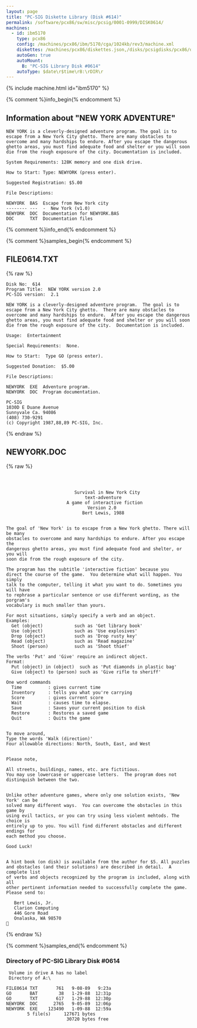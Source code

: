 ```yaml
---
layout: page
title: "PC-SIG Diskette Library (Disk #614)"
permalink: /software/pcx86/sw/misc/pcsig/0001-0999/DISK0614/
machines:
  - id: ibm5170
    type: pcx86
    config: /machines/pcx86/ibm/5170/cga/1024kb/rev3/machine.xml
    diskettes: /machines/pcx86/diskettes.json,/disks/pcsigdisks/pcx86/diskettes.json
    autoGen: true
    autoMount:
      B: "PC-SIG Library Disk #0614"
    autoType: $date\r$time\rB:\rDIR\r
---
```


{% include machine.html id="ibm5170" %}

{% comment %}info_begin{% endcomment %}

## Information about "NEW YORK ADVENTURE"

    NEW YORK is a cleverly-designed adventure program. The goal is to
    escape from a New York City ghetto. There are many obstacles to
    overcome and many hardships to endure. After you escape the dangerous
    ghetto areas, you must find adequate food and shelter or you will soon
    die from the rough exposure of the city. Documentation is included.
    
    System Requirements: 128K memory and one disk drive.
    
    How to Start: Type: NEWYORK (press enter).
    
    Suggested Registration: $5.00
    
    File Descriptions:
    
    NEWYORK  BAS  Escape from New York city
    -------- ---  -  New York (v1.0)
    NEWYORK  DOC  Documentation for NEWYORK.BAS
    DOC      TXT  Documentation files
{% comment %}info_end{% endcomment %}

{% comment %}samples_begin{% endcomment %}

## FILE0614.TXT

{% raw %}
```
Disk No:  614
Program Title:  NEW YORK version 2.0
PC-SIG version:  2.1

NEW YORK is a cleverly-designed adventure program.  The goal is to
escape from a New York City ghetto.  There are many obstacles to
overcome and many hardships to endure.  After you escape the dangerous
ghetto areas, you must find adequate food and shelter or you will soon
die from the rough exposure of the city.  Documentation is included.

Usage:  Entertainment

Special Requirements:  None.

How to Start:  Type GO (press enter).

Suggested Donation:  $5.00

File Descriptions:

NEWYORK  EXE  Adventure program.
NEWYORK  DOC  Program documentation.

PC-SIG
1030D E Duane Avenue
Sunnyvale Ca. 94086
(408) 730-9291
(c) Copyright 1987,88,89 PC-SIG, Inc.

```
{% endraw %}

## NEWYORK.DOC

{% raw %}
```



                          Survival in New York City
                              text-adventure
                       A game of interactive fiction
                               Version 2.0
                             Bert Lewis, 1988


The goal of 'New York' is to escape from a New York ghetto. There will be many
obstacles to overcome and many hardships to endure. After you escape the
dangerous ghetto areas, you must find adequate food and shelter, or you will
soon die from the rough exposure of the city.

The program has the subtitle 'interactive fiction' because you
direct the course of the game.  You determine what will happen. You simply
talk to the computer, telling it what you want to do. Sometimes you will have
to rephrase a particular sentence or use different wording, as the porgram's
vocabulary is much smaller than yours.

For most situations, simply specify a verb and an object.
Examples:
  Get (object)            such as 'Get library book'
  Use (object)            such as 'Use explosives'
  Drop (object)           such as 'Drop rusty key'
  Read (object)           such as 'Read magazine'
  Shoot (person)          such as 'Shoot thief'

The verbs 'Put' and 'Give' require an indirect object.
Format:
  Put (object) in (object)  such as 'Put diamonds in plastic bag'
  Give (object) to (person) such as 'Give rifle to sheriff'

One word commands
  Time          : gives current time
  Inventory     : tells you what you're carrying
  Score         : gives current score
  Wait          : causes time to elapse.
  Save          : Saves your current position to disk
  Restore       : Restores a saved game
  Quit          : Quits the game


To move around,
Type the words 'Walk (direction)'
Four allowable directions: North, South, East, and West


Please note,

All streets, buildings, names, etc. are fictitious.
You may use lowercase or uppercase letters.  The program does not
distinquish between the two.


Unlike other adventure games, where only one solution exists, 'New York' can be
solved many different ways.  You can overcome the obstacles in this game by
using evil tactics, or you can try using less violent mehtods. The choice is
entirely up to you. You will find different obstacles and different endings for
each method you choose.

Good Luck!


A hint book (on disk) is available from the author for $5. All puzzles
and obstacles (and their solutions) are described in detail.  A complete list
of verbs and objects recognized by the program is included, along with all
other pertinent information needed to successfully complete the game.
Please send to:

   Bert Lewis, Jr.
   Clarion Computing
   446 Gore Road
   Onalaska, WA 98570

```
{% endraw %}

{% comment %}samples_end{% endcomment %}

### Directory of PC-SIG Library Disk #0614

     Volume in drive A has no label
     Directory of A:\

    FILE0614 TXT       761   9-08-89   9:23a
    GO       BAT        38   1-29-88  12:31p
    GO       TXT       617   1-29-88  12:30p
    NEWYORK  DOC      2765   9-05-89  12:06p
    NEWYORK  EXE    123490   1-09-88  12:59a
            5 file(s)     127671 bytes
                           30720 bytes free
